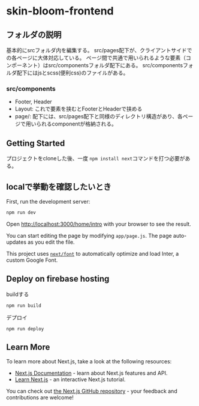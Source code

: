 # skin-bloom-frontend

## フォルダの説明

基本的にsrcフォルダ内を編集する。
src/pages配下が、クライアントサイドでの各ページに大体対応している。
ページ間で共通で用いられるような要素（コンポーネント）はsrc/componentsフォルダ配下にある。
src/componentsフォルダ配下にはjsとscss(便利css)のファイルがある。

### src/components

- Footer, Header
- Layout: これで要素を挟むとFooterとHeaderで挟める
- page/: 配下には、src/pages配下と同様のディレクトリ構造があり、各ページで用いられるcomponentが格納される。

## Getting Started

プロジェクトをcloneした後、一度
`npm install next`コマンドを打つ必要がある。

## localで挙動を確認したいとき

First, run the development server:

```bash
npm run dev
```

Open [http://localhost:3000/home/intro](http://localhost:3000/home/intro) with your browser to see the result.

You can start editing the page by modifying `app/page.js`. The page auto-updates as you edit the file.

This project uses [`next/font`](https://nextjs.org/docs/basic-features/font-optimization) to automatically optimize and load Inter, a custom Google Font.

## Deploy on firebase hosting

buildする

```
npm run build
```

デプロイ

```
npm run deploy
```

## Learn More

To learn more about Next.js, take a look at the following resources:

- [Next.js Documentation](https://nextjs.org/docs) - learn about Next.js features and API.
- [Learn Next.js](https://nextjs.org/learn) - an interactive Next.js tutorial.

You can check out [the Next.js GitHub repository](https://github.com/vercel/next.js/) - your feedback and contributions are welcome!
